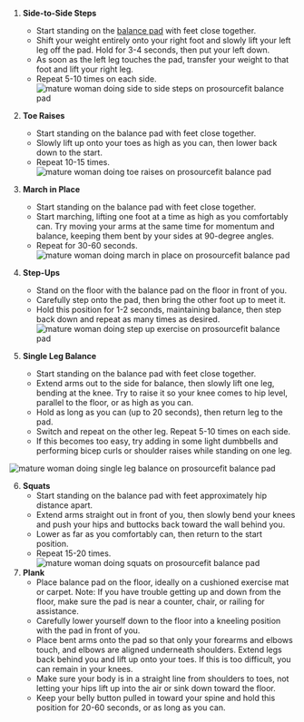 

1.  **Side-to-Side Steps**
    -   Start standing on the [balance pad](https://www.prosourcefit.com/collections/best-sellers/products/exercise-balance-pad "ProSource Balance Pad") with feet close together.
    -   Shift your weight entirely onto your right foot and slowly lift your left leg off the pad. Hold for 3-4 seconds, then put your left down.
    -   As soon as the left leg touches the pad, transfer your weight to that foot and lift your right leg.
    -   Repeat 5-10 times on each side.![mature woman doing side to side steps on prosourcefit balance pad](media/mature_woman_doing_side_to_side_steps_on_prosourcefit_balance_pad.jpg)
2.  **Toe Raises**
    -   Start standing on the balance pad with feet close together.
    -   Slowly lift up onto your toes as high as you can, then lower back down to the start.
    -   Repeat 10-15 times.![mature woman doing toe raises on prosourcefit balance pad](media/mature_woman_doing_toe_raises_on_prosourcefit_balance_pad.jpg)

3.  **March in Place**
    -   Start standing on the balance pad with feet close together.
    -   Start marching, lifting one foot at a time as high as you comfortably can. Try moving your arms at the same time for momentum and balance, keeping them bent by your sides at 90-degree angles.
    -   Repeat for 30-60 seconds.![mature woman doing march in place on prosourcefit balance pad](media/mature_woman_doing_march_in_place_on_prosourcefit_balance_pad.jpg)

  

4.  **Step-Ups**
    -   Stand on the floor with the balance pad on the floor in front of you.
    -   Carefully step onto the pad, then bring the other foot up to meet it.
    -   Hold this position for 1-2 seconds, maintaining balance, then step back down and repeat as many times as desired.![mature woman doing step up exercise on prosourcefit balance pad](media/mature_woman_doing_step_up_exercise_on_prosourcefit_balance_pad.jpg)

5.  **Single Leg Balance**
    -   Start standing on the balance pad with feet close together.
    -   Extend arms out to the side for balance, then slowly lift one leg, bending at the knee. Try to raise it so your knee comes to hip level, parallel to the floor, or as high as you can.
    -   Hold as long as you can (up to 20 seconds), then return leg to the pad.
    -   Switch and repeat on the other leg. Repeat 5-10 times on each side.
    -   If this becomes too easy, try adding in some light dumbbells and performing bicep curls or shoulder raises while standing on one leg.

![mature woman doing single leg balance on prosourcefit balance pad](media/mature_woman_doing_single_leg_balance_on_prosourcefit_balance_pad.jpg)

6.  **Squats**
    -   Start standing on the balance pad with feet approximately hip distance apart.
    -   Extend arms straight out in front of you, then slowly bend your knees and push your hips and buttocks back toward the wall behind you.
    -   Lower as far as you comfortably can, then return to the start position.
    -   Repeat 15-20 times.![mature woman doing squats on prosourcefit balance pad](media/mature_woman_doing_squats_on_prosourcefit_balance_pad.jpg)
7.  **Plank**
    -   Place balance pad on the floor, ideally on a cushioned exercise mat or carpet. Note: If you have trouble getting up and down from the floor, make sure the pad is near a counter, chair, or railing for assistance.
    -   Carefully lower yourself down to the floor into a kneeling position with the pad in front of you.
    -   Place bent arms onto the pad so that only your forearms and elbows touch, and elbows are aligned underneath shoulders. Extend legs back behind you and lift up onto your toes. If this is too difficult, you can remain in your knees.
    -   Make sure your body is in a straight line from shoulders to toes, not letting your hips lift up into the air or sink down toward the floor.
    -   Keep your belly button pulled in toward your spine and hold this position for 20-60 seconds, or as long as you can.